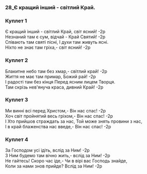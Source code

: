 ### 28_Є кращий інший - світлий Край.
### Куплет 1
Є кращий інший - світлий Край, світ ясний! -2р<br/>Незнаний там є сум, відчай - Край Святий! -2р<br/>Співають там святі пісні, І духи там живуть ясні.<br/>Ніхто не знає там гріха,- світ ясний! -2р
### Куплет 2
Блакитне небо там без хмар,- світлий край! -2р<br/>Життя не має там примар, Божий рай! -2р<br/>І радості там без кінця Перед ясним лицем Творця.<br/>Там скрізь нев'януча краса, дивний Край! -2р
### Куплет 3
Ми винні всі перед Христом,- Він нас спас! -2р<br/>Хоч світ пройнятий весь гріхом,- Він нас спас! -2р<br/>І Хто прийшов страждать за нас, Той може знять провини з нас,<br/>І в край блаженства нас введе,- Він нас спас! -2р
### Куплет 4
За Господом усі ідіть, вслід за Ним! -2р<br/>З Ним будемо там вічно жить,- вслід за Ним! -2р<br/>Не гайтесь! Скоро час іде,- Чи в вірі вас Господь знайде,<br/>Коли за нами знов прийде? Вслід за Ним! -2р

